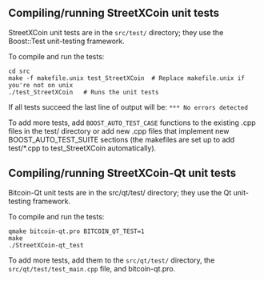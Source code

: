 Compiling/running StreetXCoin unit tests
------------------------------------

StreetXCoin unit tests are in the `src/test/` directory; they
use the Boost::Test unit-testing framework.

To compile and run the tests:

	cd src
	make -f makefile.unix test_StreetXCoin  # Replace makefile.unix if you're not on unix
	./test_StreetXCoin   # Runs the unit tests

If all tests succeed the last line of output will be:
`*** No errors detected`

To add more tests, add `BOOST_AUTO_TEST_CASE` functions to the existing
.cpp files in the test/ directory or add new .cpp files that
implement new BOOST_AUTO_TEST_SUITE sections (the makefiles are
set up to add test/*.cpp to test_StreetXCoin automatically).


Compiling/running StreetXCoin-Qt unit tests
---------------------------------------

Bitcoin-Qt unit tests are in the src/qt/test/ directory; they
use the Qt unit-testing framework.

To compile and run the tests:

	qmake bitcoin-qt.pro BITCOIN_QT_TEST=1
	make
	./StreetXCoin-qt_test

To add more tests, add them to the `src/qt/test/` directory,
the `src/qt/test/test_main.cpp` file, and bitcoin-qt.pro.
